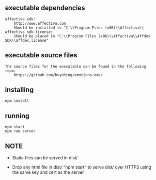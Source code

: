 ## executable dependencies
    affectiva sdk:
        http://www.affectiva.com
        Should be installed to "C:\\Program Files (x86)\\Affectiva\\
    affectiva sdk license:
        Should be placed in "C:\\Program Files (x86)\\Affectiva\\Affdex SDK\\affdex.license"

## executable source files
    The source files for the executable can be found in the following repo:
        https://github.com/huynhing/emotions-exec

## installing

    npm install

## running

    npm start
    npm run server

NOTE
----
- Static files can be served in dist/

- Drop any html file in dist/ "npm start" to serve dist/ over HTTPS using the same key and cert as the server
